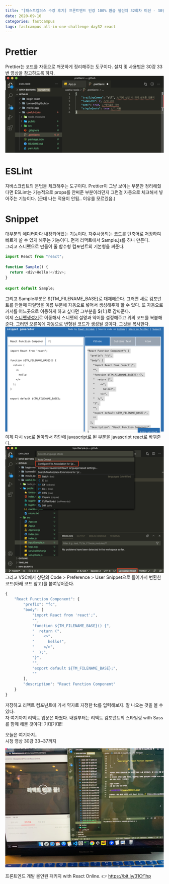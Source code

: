 ```yaml
---
title: "[패스트캠퍼스 수강 후기] 프론트엔드 인강 100% 환급 챌린지 32회차 미션 - 30강 리액트와 함께쓰면 좋은 도구들 Prettier, ESLint, Snippet. 입문 끝!"
date: 2020-09-10
categories: fastcampus
tags: fastcampus all-in-one-challenge day32 react
---
```


# Prettier

Prettier는 코드를 자동으로 깨끗하게 정리해주는 도구이다. 설치 및 사용법은 30강 33번 영상을 참고하도록 하자.
![프리티어](/images/200910-3.png)

# ESLint

자바스크립트의 문법을 체크해주는 도구이다. Prettier이 그냥 보이는 부분만 정리해줬다면 ESLint는 기능적으로 props를 안써준 부분이라던지 그런걸 자동으로 체크해서 넣어주는 기능이다. (근데 나는 적용이 안됨.. 이유를 모르겠음.)

# Snippet

대부분의 에디터마다 내장되어있는 기능이다. 자주사용되는 코드를 단축어로 저장하여 빠르게 쓸 수 있게 해주는 기능이다. 먼저 리액트에서 Sample.js를 하나 만든다.  
그리고 스니펫으로 만들어 줄 함수형 컴포넌트의 기본형을 써준다.

```javascript
import React from "react";

function Sample() {
  return <div>Hello!</div>;
}

export default Sample;
```

그리고 Sample부분은 ${TM_FILENAME_BASE}로 대체해준다. 그러면 새로 컴포넌트를 만들때 파일명을 이름 부분에 자동으로 넣어서 생성해주게 할 수 있다. 또 자동으로 커서를 어느곳으로 이동하게 하고 싶다면 그부분을 ${1:}로 감싸준다.  
이제 [스니펫생성기](https://snippet-generator.app/)로 이동해서 스니펫의 설명과 약어를 설정해주고 위의 코드를 복붙해준다. 그러면 오른쪽에 자동으로 변형된 코드가 생성될 것이다. 그것을 복사한다.  
![스니펫생성](/images/200910-1.png)  
이제 다시 vsc로 돌아와서 하단에 javascript로 된 부분을 javascript react로 바꿔준다.  
![스니펫생성](/images/200910-2.png)  
그리고 VSC에서 상단의 Code > Preference > User Snippet으로 들어가서 변환한 코드(아래 코드 참고)를 붙여넣어준다.

```javascript
{
    "React Function Component": {
        "prefix": "fc",
        "body": [
            "import React from 'react';",
            "",
            "function ${TM_FILENAME_BASE}() {",
            "  return (",
            "    <>",
            "      hello!",
            "    </>",
            "  );",
            "}",
            "",
            "export default ${TM_FILENAME_BASE};",
            ""
        ],
        "description": "React Function Component"
    }
}
```

저장하고 리액트 컴포넌트에 가서 약자로 지정한 fc를 입력해보자. 잘 나오는 것을 볼 수 있다.  
자 여기까지 리액트 입문은 마쳤다. 내일부터는 리액트 컴포넌트의 스타일링 with Sass를 함께 해볼 것이다! 기대기대!!

오늘은 여기까지..  
시청 영상 30강 33~37까지

![수강인증이미지](/images/200910-4.jpeg)

프론트엔드 개발 올인원 패키지 with React Online. 👉 https://bit.ly/31Cf1hp
